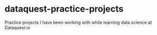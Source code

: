 # dataquest-practice-projects
Practice projects I have been working with while learning data science at Dataquest.io
